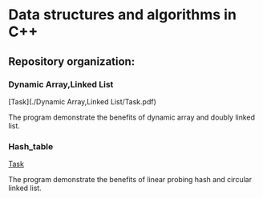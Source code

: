 # Data structures and algorithms in C++
## Repository organization:

### Dynamic Array,Linked List
[Task](./Dynamic Array,Linked List/Task.pdf)

The program demonstrate the benefits of dynamic array  and doubly linked list.
### Hash_table
[Task](./Task.pdf)

The program demonstrate the benefits of linear probing hash and circular linked list.
